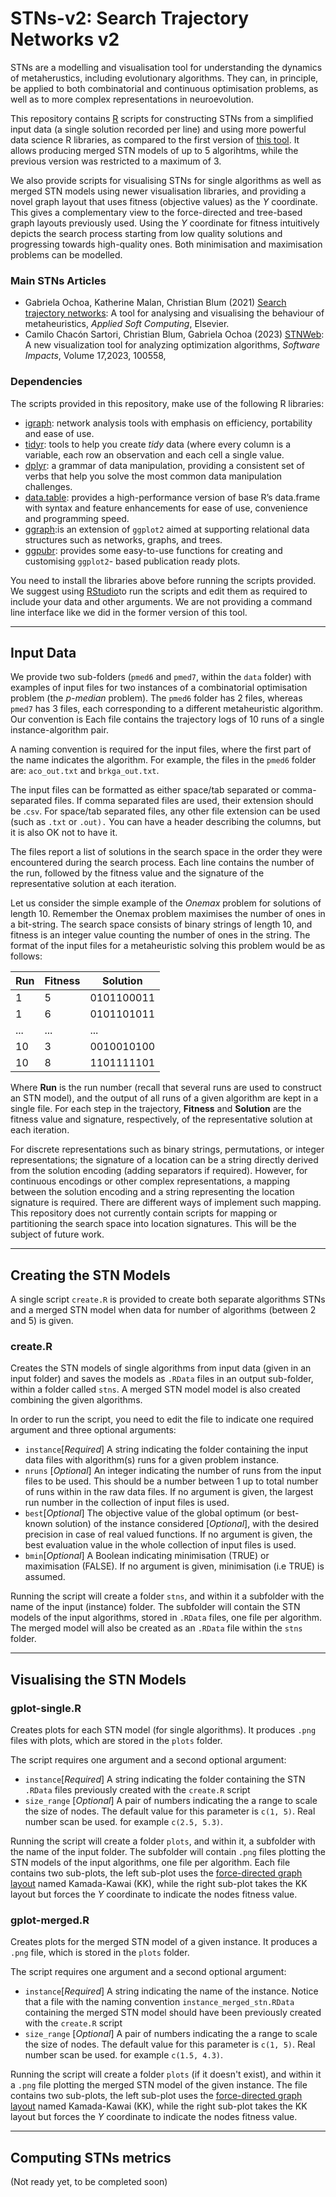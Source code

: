 # STNs-v2: Search Trajectory Networks v2

STNs are a modelling and visualisation tool for understanding the dynamics of metaherustics, including evolutionary algorithms. They can, in principle, be applied to both combinatorial and continuous optimisation problems, as well as to more complex representations in neuroevolution.

This repository contains [R](https://cran.r-project.org/) scripts for constructing STNs from a simplified input data (a single solution recorded per line) and using more powerful data science R libraries, as compared to the first version of [this tool](https://github.com/gabro8a/STNs). It allows producing merged STN models of up to 5 algorihtms, while the previous version was restricted to a maximum of 3.

We also provide scripts for visualising STNs for single algorithms as well as merged STN models using newer visualisation libraries, and providing a novel graph layout that uses fitness (objective values) as the *Y* coordinate. This gives a complementary view to the force-directed and tree-based graph layouts previously used. Using the *Y* coordinate for fitness intuitively depicts the search process starting from low quality solutions and progressing towards high-quality ones. Both minimisation and maximisation problems can be modelled.

### Main STNs Articles

- Gabriela Ochoa, Katherine Malan, Christian Blum (2021) [Search trajectory networks](https://doi.org/10.1016/j.asoc.2021.107492): A tool for analysing and visualising the behaviour of metaheuristics, *Applied Soft Computing*, Elsevier.
- Camilo Chacón Sartori, Christian Blum, Gabriela Ochoa (2023) [STNWeb](https://doi.org/10.1016/j.simpa.2023.100558): A new visualization tool for analyzing optimization algorithms, *Software Impacts*, Volume 17,2023, 100558, 

### Dependencies

The scripts provided in this repository, make use of the following R libraries: 
- [igraph](https://igraph.org/r/): network analysis tools with emphasis on efficiency, portability and ease of use.
- [tidyr](https://tidyr.tidyverse.org/): tools to help you create *tidy* data (where every column is a variable, each row an observation and each cell a single value. 
- [dplyr](https://dplyr.tidyverse.org/):  a grammar of data manipulation, providing a consistent set of verbs that help you solve the most common data manipulation challenges.
- [data.table](https://cran.r-project.org/web/packages/data.table/index.html): provides a high-performance version of base R’s data.frame with syntax and feature enhancements for ease of use, convenience and programming speed.
- [ggraph](https://ggraph.data-imaginist.com/):is an extension of `ggplot2` aimed at supporting relational data structures such as networks, graphs, and trees.
- [ggpubr](https://rpkgs.datanovia.com/ggpubr/): provides some easy-to-use functions for creating and customising `ggplot2`- based publication ready plots.

You need to install the libraries above before running the scripts provided. We suggest using [RStudio](https://posit.co/download/rstudio-desktop/)to run the scripts and edit them as required to include your data and other arguments. We are not providing a command line interface like we did in the former version of this tool.
 

-------------------------------------------------------------------------------------------------------

## Input Data

We provide two sub-folders (`pmed6` and `pmed7`, within the `data` folder) with examples of input files for two instances of a combinatorial optimisation problem (the *p-median* problem).  The `pmed6` folder has 2 files, whereas `pmed7` has 3 files, each corresponding to a different metaheuristic algorithm. Our convention is  Each file contains the trajectory logs of 10 runs of a single instance-algorithm pair.  


A naming convention is required for the input files, where the first part of the name indicates the algorithm. For example, the files in the `pmed6` folder are: `aco_out.txt` and `brkga_out.txt`.

The input files can be formatted as either space/tab separated or comma-separated files. If comma separated files are used, their extension should be .`csv`. For space/tab separated files, any other file extension can be used (such as `.txt` or `.out).` You can have a header describing the columns, but it is also OK not to have it.

The files report a list of solutions in the search space in the order they were encountered during the search process. Each line contains the number of the run, followed by the fitness value and the signature of the representative solution at each iteration.

Let us consider the simple example of the *Onemax* problem for solutions of length 10. Remember the Onemax problem maximises the number of ones in a bit-string. The search space consists of binary strings of length 10, and fitness is an integer value counting the number of ones in the string. The format of the input files for a metaheuristic solving this problem would be as follows: 

| Run  | Fitness | Solution   | 
| ---- | ------- | ---------- | 
| 1    | 5       | 0101100011 | 
| 1    | 6       | 0101101011 | 
| ...  | ...     | ...        | 
| 10   | 3       | 0010010100 | 
| 10   | 8       | 1101111101 | 

Where **Run** is the run number (recall that several runs are used to construct an STN model), and the output of all runs of a given algorithm are kept in a single file. For each step in the trajectory,  **Fitness**  and **Solution** are the fitness value and signature, respectively, of the representative solution at each iteration.

For discrete representations such as binary strings, permutations, or integer representations; the signature of a location can be a string directly derived from the solution encoding (adding separators if required).  However, for continuous encodings or other complex representations, a mapping between the solution encoding and a string representing the location signature is required. There are different ways of implement such mapping. This repository does not currently contain scripts for mapping or partitioning the search space into location signatures. This will be the subject of future work. 

-------------------------------------------------------------------------------------------------------

## Creating the STN Models 

A single script `create.R` is provided to create both separate algorithms STNs and a merged STN model when data for number of algorithms (between 2 and 5) is given. 

### create.R

Creates the STN models of single algorithms from input data (given in an input folder) and saves the models as `.RData` files in an output sub-folder, within a folder called `stns`. A merged STN model model is also created combining the given algorithms.


In order to run the script, you need to edit the file to indicate one required  argument and three optional arguments: 

- `instance`[*Required*] A string indicating the folder containing the input data files with algorithm(s) runs for a given problem instance. 
- `nruns` [*Optional*] An integer indicating the number of runs from the input files to be used. This should be a number between 1 up to total number of runs within in the raw data files. If no argument is given, the largest run number in the collection of input files is used. 
- `best`[*Optional*] The objective value of the global optimum (or best-known solution)  of the instance considered [*Optional*],  with the desired precision in case of real valued functions.  If no argument is given, the best evaluation value in the whole collection of input files is used.
- `bmin`[*Optional*] A Boolean  indicating minimisation (TRUE) or maximisation (FALSE). If no argument is given, minimisation (i.e TRUE) is assumed.


Running the script will create a folder `stns`, and within it a subfolder with the name of the input (instance) folder. The subfolder will contain the STN models of the input algorithms, stored in `.RData` files, one file per algorithm. The merged model will also be created as an `.RData` file within the `stns` folder.

-------------------------------------------------------------------------------------------------
## Visualising the STN Models

### gplot-single.R


Creates plots for each STN model (for single algorithms). It produces `.png` files with plots, which are stored in the `plots` folder. 

The script requires one argument and a second optional argument:


- `instance`[*Required*] A string indicating the folder containing the STN `.RData` files previously created with the `create.R` script
- `size_range` [*Optional*] A pair of numbers indicating the a range to scale the size of nodes. The default value for this parameter is  `c(1, 5)`. Real number scan be used.  for example `c(2.5, 5.3)`.

Running the script will create a folder `plots`, and within it, a subfolder with the name of the input folder. The subfolder will contain `.png` files plotting the STN models of the input algorithms, one file per algorithm. Each file contains two sub-plots, the left sub-plot uses the [force-directed graph layout](https://en.wikipedia.org/wiki/Force-directed_graph_drawing) named  Kamada-Kawai (KK), while the right sub-plot takes the KK layout but forces the *Y* coordinate to indicate the nodes fitness value.


### gplot-merged.R

Creates plots  for the merged STN model of a given instance. It produces a `.png` file, which is stored in the `plots` folder.

The script requires one argument and a second optional argument:

- `instance`[*Required*] A string indicating the name of the instance. Notice that a file with the naming convention `instance_merged_stn.RData` containing the merged STN model should have been previously created with the `create.R` script
- `size_range` [*Optional*] A pair of numbers indicating the a range to scale the size of nodes. The default value for this parameter is  `c(1, 5)`. Real number scan be used.  for example `c(1.5, 4.3)`.

Running the script will create a folder `plots` (if it doesn't exist), and within it a `.png` file plotting the merged STN model of the given instance. The file contains two sub-plots, the left sub-plot uses the [force-directed graph layout](https://en.wikipedia.org/wiki/Force-directed_graph_drawing) named  Kamada-Kawai (KK), while the right sub-plot takes the KK layout but forces the *Y* coordinate to indicate the nodes fitness value.

-------------------------------------------------------------------------------------------------
## Computing STNs metrics

(Not ready yet, to be completed soon)


